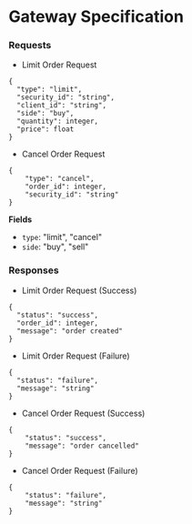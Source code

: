 # Gateway Specification

### Requests
- Limit Order Request
```
{
  "type": "limit",
  "security_id": "string",
  "client_id": "string",
  "side": "buy",
  "quantity": integer,
  "price": float
}
```
- Cancel Order Request
```
{
    "type": "cancel",
    "order_id": integer,
    "security_id": "string"
} 
```
**Fields**
- `type`: "limit", "cancel"
- `side`: "buy", "sell"

### Responses
- Limit Order Request (Success)
```
{
  "status": "success",
  "order_id": integer,
  "message": "order created"
}
```
- Limit Order Request (Failure)
```
{
  "status": "failure",
  "message": "string"
}
```
- Cancel Order Request (Success)
```
{
    "status": "success",
    "message": "order cancelled"
}
```
- Cancel Order Request (Failure)
```
{
    "status": "failure",
    "message": "string"
}
```
